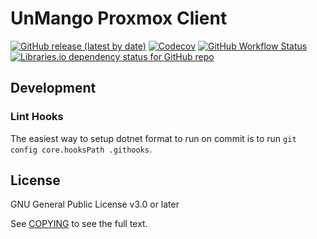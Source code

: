 # UnMango Proxmox Client

[![GitHub release (latest by date)](https://img.shields.io/github/v/release/UnstoppableMango/dotnet-proxmox-client?include_prereleases)](https://github.com/UnstoppableMango/dotnet-proxmox-client/releases/latest)
[![Codecov](https://img.shields.io/codecov/c/github/UnstoppableMango/dotnet-proxmox-client)](https://app.codecov.io/gh/UnstoppableMango/dotnet-proxmox-client)
[![GitHub Workflow Status](https://img.shields.io/github/workflow/status/UnstoppableMango/dotnet-proxmox-client/NuGet%20Publish)](https://github.com/UnstoppableMango/dotnet-proxmox-client/actions/workflows/nuget_publish.yml)
[![Libraries.io dependency status for GitHub repo](https://img.shields.io/librariesio/github/UnstoppableMango/dotnet-proxmox-client)](https://libraries.io/github/UnstoppableMango/dotnet-proxmox-client)

## Development

### Lint Hooks

The easiest way to setup dotnet format to run on commit is to run `git config core.hooksPath .githooks`.

## License

GNU General Public License v3.0 or later

See [COPYING](COPYING) to see the full text.
